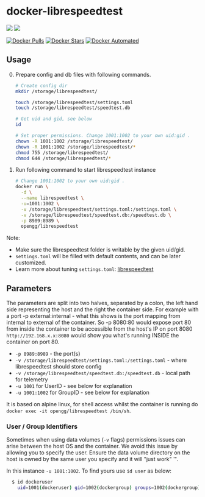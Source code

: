 # docker-librespeedtest

[![](https://images.microbadger.com/badges/version/opengg/librespeedtest.svg)](https://microbadger.com/images/opengg/librespeedtest "Get your own version badge on microbadger.com")
[![](https://images.microbadger.com/badges/image/opengg/librespeedtest.svg)](https://microbadger.com/images/opengg/librespeedtest "Get your own image badge on microbadger.com")

[![Docker Pulls](https://img.shields.io/docker/pulls/opengg/librespeedtest.svg)](https://hub.docker.com/r/opengg/librespeedtest/ "Docker Pulls")
[![Docker Stars](https://img.shields.io/docker/stars/opengg/librespeedtest.svg)](https://hub.docker.com/r/opengg/librespeedtest/ "Docker Stars")
[![Docker Automated](https://img.shields.io/docker/automated/opengg/librespeedtest.svg)](https://hub.docker.com/r/opengg/librespeedtest/ "Docker Automated")

## Usage

0. Prepare config and db files with following commands.

    ```bash
    # Create config dir
    mkdir /storage/librespeedtest/

    touch /storage/librespeedtest/settings.toml
    touch /storage/librespeedtest/speedtest.db

    # Get uid and gid, see below
    id

    # Set proper permissions. Change 1001:1002 to your own uid:gid .
    chown -R 1001:1002 /storage/librespeedtest/
    chown -R 1001:1002 /storage/librespeedtest/*
    chmod 755 /storage/librespeedtest/
    chmod 644 /storage/librespeedtest/*
    ```

0. Run following command to start librespeedtest instance

    ```bash
    # Change 1001:1002 to your own uid:gid .
    docker run \
      -d \
      --name librespeedtest \
      -u=1001:1002 \
      -v /storage/librespeedtest/settings.toml:/settings.toml \
      -v /storage/librespeedtest/speedtest.db:/speedtest.db \
      -p 8989:8989 \
      opengg/librespeedtest
    ```

Note:
* Make sure the librespeedtest folder is writable by the given uid/gid.
* `settings.toml` will be filled with default contents, and can be later customized.
* Learn more about tuning `settings.toml`: [librespeedtest](https://github.com/librespeed/speedtest/tree/go)

## Parameters

The parameters are split into two halves, separated by a colon, the left hand side representing the host and the right the container side.
For example with a port -p external:internal - what this shows is the port mapping from internal to external of the container.
So -p 8080:80 would expose port 80 from inside the container to be accessible from the host's IP on port 8080
`http://192.168.x.x:8080` would show you what's running INSIDE the container on port 80.


* `-p 8989:8989` - the port(s)
* `-v /storage/librespeedtest/settings.toml:/settings.toml` - where librespeedtest should store config
* `-v /storage/librespeedtest/speedtest.db:/speedtest.db` - local path for telemetry
* `-u 1001` for UserID - see below for explanation
* `-u 1001:1002` for GroupID - see below for explanation

It is based on alpine linux, for shell access whilst the container is running do `docker exec -it opengg/librespeedtest /bin/sh`.

### User / Group Identifiers

Sometimes when using data volumes (`-v` flags) permissions issues can arise between the host OS and the container. We avoid this issue by allowing you to specify the user. Ensure the data volume directory on the host is owned by the same user you specify and it will "just work" ™.

In this instance `-u 1001:1002`. To find yours use `id user` as below:

```bash
  $ id dockeruser
    uid=1001(dockeruser) gid=1002(dockergroup) groups=1002(dockergroup)
```

